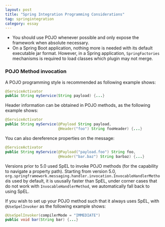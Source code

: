 ```yaml
---
layout: post
title: "Spring Integration Programming Considerations"
tag: springintegration
category: essay
---
```


- You should use POJO whenever possible and only expose the framework when absolute necessary.
- On a Spring Boot application, nothing more is needed with its default executable jar format. However, in a Spring application, `SpringFactories` mechanisms is required to load classes which plugin may not merge.

### POJO Method invocation

A POJO programming style is recommended as following example shows:

```java
@ServiceActivator
public String myService(String payload) {...}
```

Header information can be obtained in POJO methods, as the following example shows:

```java
@ServiceActivator
public String myService(@Payload String payload, 
                        @Header("foo") String fooHeader) {...}
```

You can also dereference properties on the message: 

```java
@ServiceActivator
public String myService(@Payload("payload.foo") String foo, 
                        @Header("bar.baz") String barbaz) {...}
```

Versions prior to 5.0 used SpEL to invoke POJO methods (for the capability to navigate a property path). Starting from version 5.0, `org.springframework.messaging.handler.invocation.InvocableHandlerMethod`is used by default, it is ususally faster than SpEL, under corner cases that do not work with `InvocableHandlerMethod`, we automatically fall back to using SpEL. 

If you wish to set up your POJO method such that it always uses SpEL, with `@UseSpelInvoker` as the following example shows: 

```java
@UseSpelInvoker(compilerMode = "IMMEDIATE")
public void bar(String bar) {...}
```

